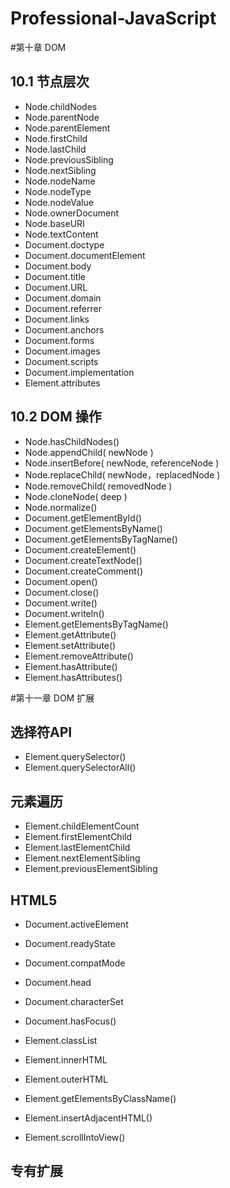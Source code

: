 # Professional-JavaScript

#第十章 DOM
## 10.1 节点层次
* Node.childNodes
* Node.parentNode
* Node.parentElement
* Node.firstChild
* Node.lastChild
* Node.previousSibling
* Node.nextSibling
* Node.nodeName
* Node.nodeType
* Node.nodeValue
* Node.ownerDocument
* Node.baseURI
* Node.textContent
* Document.doctype
* Document.documentElement
* Document.body
* Document.title
* Document.URL
* Document.domain
* Document.referrer
* Document.links
* Document.anchors
* Document.forms
* Document.images
* Document.scripts
* Document.implementation
* Element.attributes

## 10.2 DOM 操作
* Node.hasChildNodes()
* Node.appendChild( newNode )
* Node.insertBefore( newNode, referenceNode )
* Node.replaceChild( newNode，replacedNode )
* Node.removeChild( removedNode )
* Node.cloneNode( deep )
* Node.normalize()
* Document.getElementById()
* Document.getElementsByName()
* Document.getElementsByTagName()
* Document.createElement()
* Document.createTextNode()
* Document.createComment()
* Document.open()
* Document.close()
* Document.write()
* Document.writeln()
* Element.getElementsByTagName()
* Element.getAttribute()
* Element.setAttribute()
* Element.removeAttribute()
* Element.hasAttribute()
* Element.hasAttributes()


#第十一章 DOM 扩展
## 选择符API
* Element.querySelector()
* Element.querySelectorAll()

## 元素遍历
* Element.childElementCount
* Element.firstElementChild
* Element.lastElementChild
* Element.nextElementSibling
* Element.previousElementSibling

## HTML5
* Document.activeElement
* Document.readyState
* Document.compatMode
* Document.head
* Document.characterSet
* Document.hasFocus()

* Element.classList
* Element.innerHTML
* Element.outerHTML
* Element.getElementsByClassName()
* Element.insertAdjacentHTML()
* Element.scrollIntoView()


## 专有扩展
